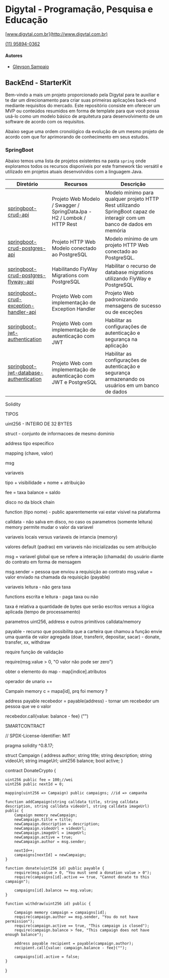 # Digytal - Programação, Pesquisa e Educação
[www.digytal.com.br](http://www.digytal.com.br)

[(11) 95894-0362](https://api.whatsapp.com/send?phone=5511958940362)


#### Autores
- [Gleyson Sampaio](https://github.com/glysns)

## BackEnd - StarterKit

Bem-vindo a mais um projeto proporcionado pela Digytal para te auxiliar e te dar um direcionamento para criar suas primeiras aplicações back-end mediante requisitos do mercado.
Este repositório consiste em oferecer um MVP ou conteúdos resumidos em forma de template para que você possa usá-lo como um modelo básico de arquitetura para desenvolvimento de um software de acordo com os requisitos.

Abaixo segue uma ordem cronológico da evolução de um mesmo projeto de acordo com que for aprimorando de conhecimento em seus estudos.

### SpringBoot

Abaixo temos uma lista de projetos existentes na pasta `spring` onde exploramos todos os recursos disponíveis por este framework tão versátil e utilizado em projetos atuais desenvolvidos com a linguagem Java.

|Diretório|Recursos|Descrição|
|----------|---------|-------|
|[springboot-crud-api](https://github.com/glysns/backend-stater-kit/tree/main/spring/springboot-crud-api)|Projeto Web Modelo / Swagger / SpringDataJpa - H2 / Lombok / HTTP Rest |Modelo mínimo para qualquer projeto HTTP Rest utilizando SpringBoot capaz de interagir com um banco de dados em memória|
|[springboot-crud-postgres-api](https://github.com/glysns/backend-stater-kit/tree/main/spring/springboot-crud-postgres-api)|Projeto HTTP Web Modelo conectado ao PostgreSQL |Modelo mínimo de um projeto HTTP Web conectado ao PostgreSQL.|
|[springboot-crud-postgres-flyway-api](https://github.com/glysns/backend-stater-kit/tree/main/spring/springboot-crud-postgres-flyway-api)|Habilitando FlyWay Migrations com PostgreSQL |Habilitar o recurso de database migrations utilizando FlyWay e PostgreSQL|
|[springboot-crud-exception-handler-api](https://github.com/glysns/backend-stater-kit/tree/main/spring/springboot-crud-exception-handler-api)|Projeto Web com implementação de Exception Handler |Projeto Web padronizando mensagens de sucesso ou de exceções|
|[springboot-jwt-authentication](https://github.com/glysns/backend-stater-kit/tree/main/spring/springboot-jwt-authentication)|Projeto Web com implementação de autenticação com JWT |Habilitar as configurações de autenticação e segurança na aplicação|
|[springboot-jwt-database-authentication](https://github.com/glysns/backend-stater-kit/tree/main/spring/springboot-jwt-database-authentication)|Projeto Web com implementação de autenticação com JWT e PostgreSQL |Habilitar as configurações de autenticação e segurança armazenando os usuários em um banco de dados|


Solidity

TIPOS

uint256 - INTEIRO DE 32 BYTES

struct - conjunto de informacoes de mesmo dominio

address tipo especifico

mapping (chave, valor)

msg

variaveis

tipo + visibilidade + nome + atribuição


fee = taxa
balance = saldo

disco no da block chain

function (tipo nome) - public aparentemente vai estar visivel na plataforma

calldata - não salva em disco, no caso os parametros (somente leitura)
memory permite mudar o valor da variavel

variaveis locais versus variaveis de intancia (memory)

valores default (padrao) em variaveis não inicializadas ou sem atribuição

msg = variavel global que se refere a interação (chamada) do usuário diante do contrato em forma de mensagem

msg.sender = pessoa que enviou a requisição ao contrato
msg.value = valor enviado na chamada da requisição (payable)

variaveis leitura - não gera taxa

functions escrita e leitura - paga taxa ou não

taxa é relativa a quantidade de bytes que serão escritos versus a lógica aplicada (tempo de processamento)


parametros uint256, address e outros primitivos calldata/memory

payable - recurso que possibilita que a carteira que chamou a função envie uma quantia de valor agregada (doar, transferir, depositar, sacar) - donate, transfer, xx, withdraw

require função de validação

require(msg.value > 0, "O valor não pode ser zero")

obter o elemento do map - map[indice].atributos

operador de unario +=

Campain memory c = mapa[id], prq foi memory ?









address payable recebedor = payable(address) - tornar um recebedor um pessoa que ve o valor

recebedor.call{value: balance - fee} ("")

SMARTCONTRACT




// SPDX-License-Identifier: MIT

pragma solidity ^0.8.17;

struct Campaign {
    address author;
    string title;
    string description;
    string videoUrl;
    string imageUrl;
    uint256 balance;
    bool active;
}

contract DonateCrypto {

    uint256 public fee = 100;//wei
    uint256 public nextId = 0;

    mapping(uint256 => Campaign) public campaigns; //id => campanha

    function addCampaign(string calldata title, string calldata description, string calldata videoUrl, string calldata imageUrl) public {
        Campaign memory newCampaign;
        newCampaign.title = title;
        newCampaign.description = description;
        newCampaign.videoUrl = videoUrl;
        newCampaign.imageUrl = imageUrl;
        newCampaign.active = true;
        newCampaign.author = msg.sender;

        nextId++;
        campaigns[nextId] = newCampaign;
    }

    function donate(uint256 id) public payable {
        require(msg.value > 0, "You must send a donation value > 0");
        require(campaigns[id].active == true, "Cannot donate to this campaign");

        campaigns[id].balance += msg.value;
    }

    function withdraw(uint256 id) public {

        Campaign memory campaign = campaigns[id];
        require(campaign.author == msg.sender, "You do not have permission");
        require(campaign.active == true, "This campaign is closed");
        require(campaign.balance > fee, "This campaign does not have enough balance");

        address payable recipient = payable(campaign.author);
        recipient.call{value: campaign.balance - fee}("");

        campaigns[id].active = false;
    }

}
